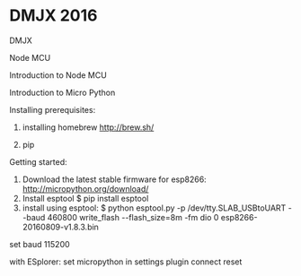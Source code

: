 # DMJX 2016

DMJX


Node MCU

Introduction to Node MCU

Introduction to Micro Python

Installing prerequisites:

1. installing homebrew
http://brew.sh/

2. pip 

Getting started: 

1. Download the latest stable firmware for esp8266: http://micropython.org/download/
2. Install esptool 
  $ pip install esptool
3. install using esptool:
  $ python esptool.py -p /dev/tty.SLAB_USBtoUART --baud 460800 write_flash --flash_size=8m -fm dio 0 esp8266-20160809-v1.8.3.bin


set baud 115200

with ESplorer:
	set micropython in settings
	plugin 
	connect 
	reset




